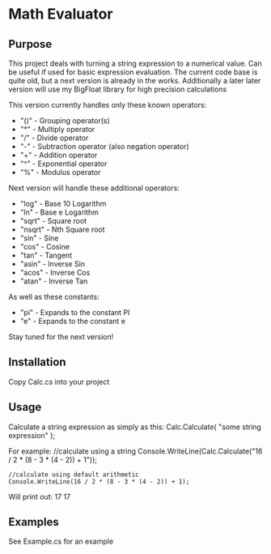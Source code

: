 # Math Evaluator

## Purpose
This project deals with turning a string expression to a numerical value.
Can be useful if used for basic expression evaluation.
The current code base is quite old, but a next version is already in the works.
Additionally a later later version will use my BigFloat library for high precision calculations

This version currently handles only these known operators:
* "()" - Grouping operator(s)
* "*"  - Multiply operator
* "/"  - Divide operator
* "-"  - Subtraction operator (also negation operator)
* "+"  - Addition operator
* "^"  - Exponential operator
* "%"  - Modulus operator

Next version will handle these additional operators:
* "log"   - Base 10 Logarithm
* "ln"    - Base e Logarithm
* "sqrt"  - Square root
* "nsqrt" - Nth Square root
* "sin"   - Sine
* "cos"   - Cosine
* "tan"   - Tangent
* "asin"  - Inverse Sin
* "acos"  - Inverse Cos
* "atan"  - Inverse Tan

As well as these constants:
* "pi" - Expands to the constant PI
* "e"  - Expands to the constant e

Stay tuned for the next version!

## Installation
Copy Calc.cs into your project

## Usage
Calculate a string expression as simply as this:
    Calc.Calculate( "some string expression" );
    
For example:
    //calculate using a string
    Console.WriteLine(Calc.Calculate("16 / 2 * (8 - 3 * (4 - 2)) + 1"));
    
    //calculate using default arithmetic
    Console.WriteLine(16 / 2 * (8 - 3 * (4 - 2)) + 1);
Will print out:
    17
    17
    
    
## Examples
See Example.cs for an example
